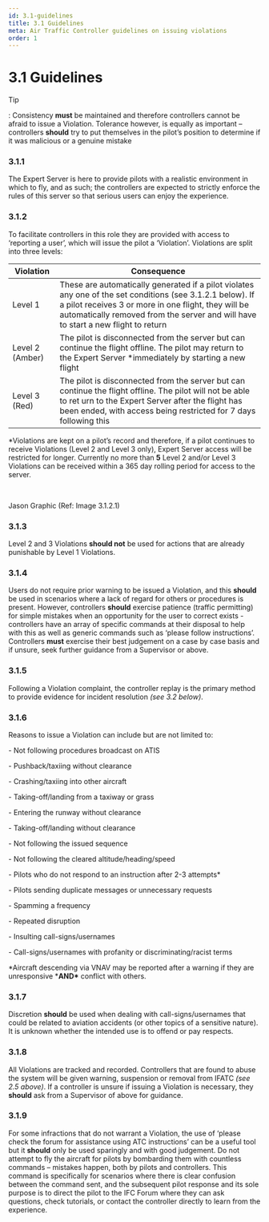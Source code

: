 ```yaml
---
id: 3.1-guidelines
title: 3.1 Guidelines
meta: Air Traffic Controller guidelines on issuing violations
order: 1
---
```


# 3.1  Guidelines

 

Tip

: Consistency **must** be maintained and therefore controllers cannot be afraid to issue a Violation. Tolerance however, is equally as important – controllers **should** try to put themselves in the pilot’s position to determine if it was malicious or a genuine mistake

 

### 3.1.1    

The Expert Server is here to provide pilots with a realistic environment in which to fly, and as such; the controllers are expected to strictly enforce the rules of this server so that serious users can enjoy the experience.

 

### 3.1.2    

To facilitate controllers in this role they are provided with access to ‘reporting a user’, which will issue the pilot a ‘Violation’. Violations are split into three levels:

 

| **Violation**    | **Consequence**                                              |
| ---------------- | ------------------------------------------------------------ |
| Level  1         | These  are automatically generated if a pilot violates any one of the set conditions  (see 3.1.2.1 below). If a pilot receives 3 or more in one flight, they will  be automatically removed from the server and will have to start a new flight  to return |
| Level  2 (Amber) | The  pilot is disconnected from the server but can continue the flight offline.  The pilot may return to the Expert Server *immediately by starting a new  flight |
| Level  3 (Red)   | The  pilot is disconnected from the server but can continue the flight offline.  The pilot will not be able to ret  urn to  the Expert Server after the flight has been ended, with access being restricted  for 7 days following this |

 

*Violations are kept on a pilot’s record and therefore, if a pilot continues to receive Violations (Level 2 and Level 3 only), Expert Server access will be restricted for longer. Currently no more than **5** Level 2 and/or Level 3 Violations can be received within a 365 day rolling period for access to the server.

 

​                                   

Jason Graphic (Ref: Image 3.1.2.1)

 

### 3.1.3    

Level 2 and 3 Violations **should not** be used for actions that are already punishable by Level 1 Violations.



### 3.1.4    

Users do not require prior warning to be issued a Violation, and this **should** be used in scenarios where a lack of regard for others or procedures is present. However, controllers **should** exercise patience (traffic permitting) for simple mistakes when an opportunity for the user to correct exists - controllers have an array of specific commands at their disposal to help with this as well as generic commands such as ‘please follow instructions’. Controllers **must** exercise their best judgement on a case by case basis and if unsure, seek further guidance from a Supervisor or above.



### 3.1.5    

Following a Violation complaint, the controller replay is the primary method to provide evidence for incident resolution *(see 3.2 below)*.

 

### 3.1.6    

Reasons to issue a Violation can include but are not limited to:

 

\-    Not following procedures broadcast on ATIS

\-    Pushback/taxiing without clearance

\-    Crashing/taxiing into other aircraft

\-    Taking-off/landing from a taxiway or grass

\-    Entering the runway without clearance

\-    Taking-off/landing without clearance

\-    Not following the issued sequence

\-    Not following the cleared altitude/heading/speed

\-    Pilots who do not respond to an instruction after 2-3 attempts*

\-    Pilots sending duplicate messages or unnecessary requests 

\-    Spamming a frequency

\-    Repeated disruption

\-    Insulting call-signs/usernames

\-    Call-signs/usernames with profanity or discriminating/racist terms

 

*Aircraft descending via VNAV may be reported after a warning if they are unresponsive ***AND\*** conflict with others.

 

### 3.1.7    

Discretion **should** be used when dealing with call-signs/usernames that could be related to aviation accidents (or other topics of a sensitive nature). It is unknown whether the intended use is to offend or pay respects.



### 3.1.8    

All Violations are tracked and recorded. Controllers that are found to abuse the system will be given warning, suspension or removal from IFATC *(see 2.5 above)*. If a controller is unsure if issuing a Violation is necessary, they **should** ask from a Supervisor of above for guidance.



### 3.1.9   

For some infractions that do not warrant a Violation, the use of ‘please check the forum for assistance using ATC instructions’ can be a useful tool but it **should** only be used sparingly and with good judgement. Do not attempt to fly the aircraft for pilots by bombarding them with countless commands – mistakes happen, both by pilots and controllers. This command is specifically for scenarios where there is clear confusion between the command sent, and the subsequent pilot response and its sole purpose is to direct the pilot to the IFC Forum where they can ask questions, check tutorials, or contact the controller directly to learn from the experience.

 